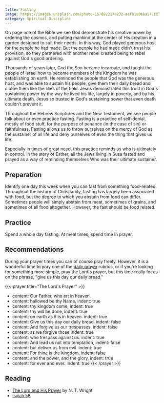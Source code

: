 ```yaml
---
title: Fasting
image: https://images.unsplash.com/photo-1578922178232-aaf01a8eaa17?ixlib=rb-1.2.1&ixid=eyJhcHBfaWQiOjEyMDd9&auto=format&fit=crop&w=800&q=80
category: Spiritual Discipline
---
```


On page one of the Bible we see God demonstrate his creative power by ordering the cosmos, and putting mankind at the center of His creation in a garden designed to suit their needs. In this way, God played generous host for the people he had made. But the people he had made didn't trust his provision, so they partnered with another rebel created being to rebel against God's good ordering.

Thousands of years later, God the Son became incarnate, and taught the people of Israel how to become members of the Kingdom he was establishing on earth. He reminded the people that God was the generous host, and was able to sustain his people, give them their daily bread and clothe them like the lilies of the field. Jesus demonstrated this trust in God's sustaining power by the way he lived his life, largely in poverty, and by his ultimate death. Jesus so trusted in God's sustaining power that even death couldn't prevent it.

Throughout the Hebrew Scriptures and the New Testament, we see people talk about or even practice fasting. Fasting is a practice of self-denial, mostly of food stuff, for the purpose of penance (in the case of sin) or faithfulness. Fasting allows us to throw ourselves on the mercy of God as the sustainer of all life and deny ourselves of even the thing that gives us life.

Especially in times of great need, this practice reminds us who is ultimately in control. In the story of Esther, all the Jews living in Susa fasted and prayed as a way of reminding themselves Who was their ultimate sustainer.

## Preparation

Identify one day this week when you can fast from something food-related. Throughout the history of Christianity, fasting has largely been associated with food, but the degree to which you abstain from food can differ. Sometimes people will simply abstain from meat, sometimes of grains, and sometimes of all food altogether. However, the fast should be food related.

## Practice

Spend a whole day fasting. At meal times, spend time in prayer.

## Recommendations

During your prayer times you can of course pray freely. However, it is a wonderful time to pray one of the [daily prayer](/resources/daily-prayer) rubrics, or if you're looking for something more simple, pray the Lord's prayer, but this time really focus on the phrase, "give us this day our daily bread."

{{< prayer title="The Lord's Prayer" >}}
- content: Our Father, who art in heaven,
- content: hallowed be thy Name,
  indent: true
- content: thy kingdom come,
  indent: true
- content: thy will be done,
  indent: true
- content: on earth as it is in heaven.
  indent: true
- content: Give us this day our daily bread.
  indent: false
- content: And forgive us our trespasses,
  indent: false
- content: as we forgive those
  indent: true
- content: who trespass against us.
  indent: true
- content: And lead us not into temptation,
  indent: false
- content: but deliver us from evil.
  indent: true
- content: For thine is the kingdom,
  indent: false
- content: and the power, and the glory,
  indent: true
- content: for ever and ever.
  indent: true
{{< /prayer >}}

## Reading

- [The Lord and His Prayer](https://www.amazon.com/Lord-His-Prayer-N-Wright/dp/0802871771) by N. T. Wright
- [Isaiah 58](https://www.biblegateway.com/passage/?search=Isaiah%2058&version=NIV)
